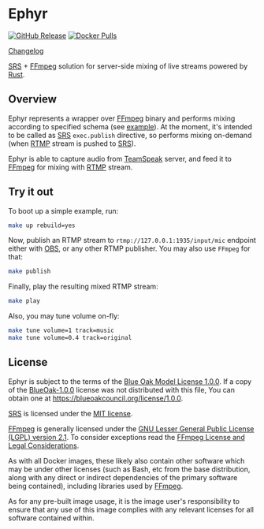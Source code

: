 Ephyr
=====

[![GitHub Release](https://img.shields.io/github/v/release/ALLATRA-IT/ephyr)](https://github.com/ALLATRA-IT/ephyr/releases) [![Docker Pulls](https://img.shields.io/docker/pulls/allatra/ephyr.svg)](https://hub.docker.com/r/allatra/ephyr)

[Changelog](https://github.com/ALLATRA-IT/ephyr/blob/master/CHANGELOG.md)

[SRS] + [FFmpeg] solution for server-side mixing of live streams powered by [Rust].




## Overview

Ephyr represents a wrapper over [FFmpeg] binary and performs mixing according to specified schema (see [example][1]). At the moment, it's intended to be called as [SRS] `exec.publish` directive, so performs mixing on-demand (when [RTMP] stream is pushed to [SRS]).

Ephyr is able to capture audio from [TeamSpeak] server, and feed it to [FFmpeg] for mixing with [RTMP] stream.




## Try it out

To boot up a simple example, run:
```bash
make up rebuild=yes
```

Now, publish an RTMP stream to `rtmp://127.0.0.1:1935/input/mic` endpoint either with [OBS], or any other RTMP publisher. You may also use `FFmpeg` for that:
```bash
make publish
```

Finally, play the resulting mixed RTMP stream:
```bash
make play
```

Also, you may tune volume on-fly:
```bash
make tune volume=1 track=music
make tune volume=0.4 track=original
```




## License

Ephyr is subject to the terms of the [Blue Oak Model License 1.0.0](https://github.com/ALLATRA-IT/ephyr/blob/master/LICENSE.md). If a copy of the [BlueOak-1.0.0](https://spdx.org/licenses/BlueOak-1.0.0.html) license was not distributed with this file, You can obtain one at <https://blueoakcouncil.org/license/1.0.0>.

[SRS] is licensed under the [MIT license](https://github.com/ossrs/srs/blob/3.0release/LICENSE).

[FFmpeg] is generally licensed under the [GNU Lesser General Public License (LGPL) version 2.1](http://www.gnu.org/licenses/old-licenses/lgpl-2.1.html). To consider exceptions read the [FFmpeg License and Legal Considerations](https://www.ffmpeg.org/legal.html).

As with all Docker images, these likely also contain other software which may be under other licenses (such as Bash, etc from the base distribution, along with any direct or indirect dependencies of the primary software being contained), including libraries used by [FFmpeg].

As for any pre-built image usage, it is the image user's responsibility to ensure that any use of this image complies with any relevant licenses for all software contained within.





[FFmpeg]: https://ffmpeg.org
[OBS]: https://obsproject.com
[RTMP]: https://en.wikipedia.org/wiki/Real-Time_Messaging_Protocol
[Rust]: https://www.rust-lang.org
[SRS]: https://github.com/ossrs/srs
[TeamSpeak]: https://teamspeak.com

[1]: https://github.com/ALLATRA-IT/ephyr/blob/master/example.spec.json
